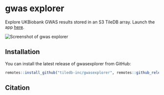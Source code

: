 # gwas explorer

Explore UKBiobank GWAS results stored in an S3 TileDB array. Launch the app [here](https://aaron.shinyapps.io/gwasexplorer/).

![Screenshot of gwas explorer](man/figures/gwas-explorer-screenshot.png)

## Installation

You can install the latest release of gwasexplorer from GitHub:

``` r
remotes::install_github("tiledb-inc/gwasexplorer", remotes::github_release())
```

## Citation


